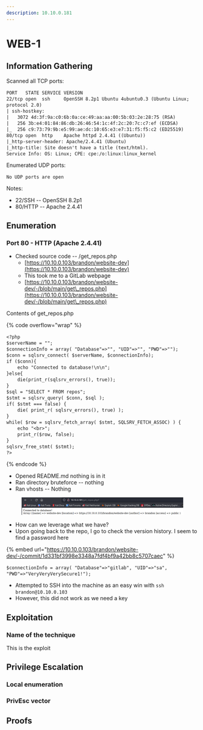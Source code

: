 ```yaml
---
description: 10.10.0.181
---
```


# WEB-1

## Information Gathering

Scanned all TCP ports:

```
PORT   STATE SERVICE VERSION
22/tcp open  ssh     OpenSSH 8.2p1 Ubuntu 4ubuntu0.3 (Ubuntu Linux; protocol 2.0)
| ssh-hostkey: 
|   3072 4d:3f:9a:c0:6b:0a:ce:49:aa:aa:00:5b:03:2e:28:75 (RSA)
|   256 3b:e4:01:84:86:db:26:46:54:1c:4f:2c:20:7c:c7:ef (ECDSA)
|_  256 c9:73:79:9b:e5:99:ae:dc:10:65:e3:e7:31:f5:f5:c2 (ED25519)
80/tcp open  http    Apache httpd 2.4.41 ((Ubuntu))
|_http-server-header: Apache/2.4.41 (Ubuntu)
|_http-title: Site doesn't have a title (text/html).
Service Info: OS: Linux; CPE: cpe:/o:linux:linux_kernel
```

Enumerated UDP ports:

```
No UDP ports are open
```

Notes:

* 22/SSH -- OpenSSH 8.2p1
* 80/HTTP -- Apache 2.4.41

## Enumeration

### Port 80 - HTTP (Apache 2.4.41)

* Checked source code -- /get\_repos.php
  * [https://10.10.0.103/brandon/website-dev](https://10.10.0.103/brandon/website-dev)
  * This took me to a GitLab webpage
  * [https://10.10.0.103/brandon/website-dev/-/blob/main/get\_repos.php](https://10.10.0.103/brandon/website-dev/-/blob/main/get\_repos.php)

Contents of get\_repos.php

{% code overflow="wrap" %}
```
<?php
$serverName = "";
$connectionInfo = array( "Database"=>"", "UID"=>"", "PWD"=>"");
$conn = sqlsrv_connect( $serverName, $connectionInfo);
if ($conn){
    echo "Connected to database!\n\n";
}else{
    die(print_r(sqlsrv_errors(), true));
}
$sql = "SELECT * FROM repos";
$stmt = sqlsrv_query( $conn, $sql );
if( $stmt === false) {
    die( print_r( sqlsrv_errors(), true) );
}
while( $row = sqlsrv_fetch_array( $stmt, SQLSRV_FETCH_ASSOC) ) {
    echo "<br>";
    print_r($row, false);
}
sqlsrv_free_stmt( $stmt);
?>
```
{% endcode %}

* Opened README.md nothing is in it
* Ran directory bruteforce -- nothing
* Ran vhosts -- Nothing

<figure><img src="../../.gitbook/assets/image (10).png" alt=""><figcaption></figcaption></figure>

* How can we leverage what we have?
* Upon going back to the repo, I go to check the version history. I seem to find a password here

{% embed url="https://10.10.0.103/brandon/website-dev/-/commit/1d331bf3998e3348a7fdf4bf9a42bb8c5707caec" %}

```
$connectionInfo = array( "Database"=>"gitlab", "UID"=>"sa", "PWD"=>"VeryVeryVerySecure1!");
```

* Attempted to SSH into the machine as an easy win with `ssh brandon@10.10.0.103`
* However, this did not work as we need a key

## Exploitation

### Name of the technique

This is the exploit

## Privilege Escalation

### Local enumeration

### PrivEsc vector

## Proofs
